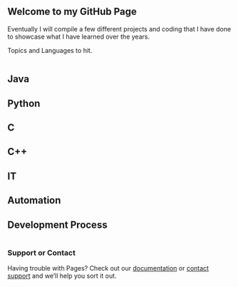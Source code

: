 ## Welcome to my GitHub Page

Eventually I will compile a few different projects and coding that I have done to showcase what I have learned over the years. 

Topics and Languages to hit.
```markdown

```

## Java
## Python
## C
## C++

## IT
## Automation

## Development Process


```markdown

```

### Support or Contact

Having trouble with Pages? Check out our [documentation](https://help.github.com/categories/github-pages-basics/) or [contact support](https://github.com/contact) and we’ll help you sort it out.
